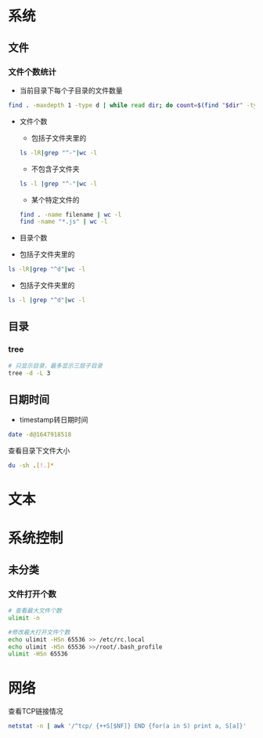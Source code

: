# 系统

## 文件

### 文件个数统计

-  当前目录下每个子目录的文件数量 

```bash
find . -maxdepth 1 -type d | while read dir; do count=$(find "$dir" -type f | wc -l); echo "$dir : $count"; done
```



- 文件个数

  - 包括子文件夹里的 

  ```bash
  ls -lR|grep "^-"|wc -l
  ```

  - 不包含子文件夹

  ```bash
  ls -l |grep "^-"|wc -l
  ```

  - 某个特定文件的

  ```bash
  find . -name filename | wc -l
  find -name "*.js" | wc -l
  ```

  

-  目录个数

  - 包括子文件夹里的 

  ```bash
  ls -lR|grep "^d"|wc -l
  ```

  

  - 包括子文件夹里的 

  ```bash
  ls -l |grep "^d"|wc -l
  ```

  

## 目录

#### 



### tree

```bash
# 只显示目录，最多显示三层子目录
tree -d -L 3
```



## 日期时间

- timestamp转日期时间

```bash
date -d@1647918518
```



查看目录下文件大小

```bash
du -sh .[!.]*
```



# 文本

# 系统控制



## 未分类

### 文件打开个数

```bash
# 查看最大文件个数
ulimit -n

#修改最大打开文件个数
echo ulimit -HSn 65536 >> /etc/rc.local
echo ulimit -HSn 65536 >>/root/.bash_profile
ulimit -HSn 65536


```







# 网络

查看TCP链接情况

```bash
netstat -n | awk '/^tcp/ {++S[$NF]} END {for(a in S) print a, S[a]}'
```





